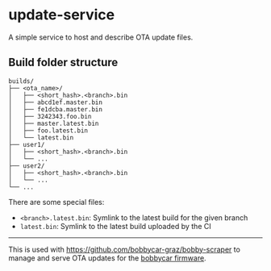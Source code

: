 # update-service
A simple service to host and describe OTA update files.

## Build folder structure
```
builds/
├── <ota_name>/
│   ├── <short_hash>.<branch>.bin
│   ├── abcd1ef.master.bin
│   ├── fe1dcba.master.bin
│   ├── 3242343.foo.bin
│   ├── master.latest.bin
│   ├── foo.latest.bin
│   └── latest.bin
├── user1/
│   ├── <short_hash>.<branch>.bin
│   └── ...
├── user2/
│   ├── <short_hash>.<branch>.bin
│   └── ...
└── ...
```

There are some special files:
- `<branch>.latest.bin`: Symlink to the latest build for the given branch
- `latest.bin`: Symlink to the latest build uploaded by the CI

---

This is used with https://github.com/bobbycar-graz/bobby-scraper to manage and serve OTA updates for the [bobbycar firmware](https://github.com/bobbycar-graz/bobbycar-boardcomputer-firmware/).